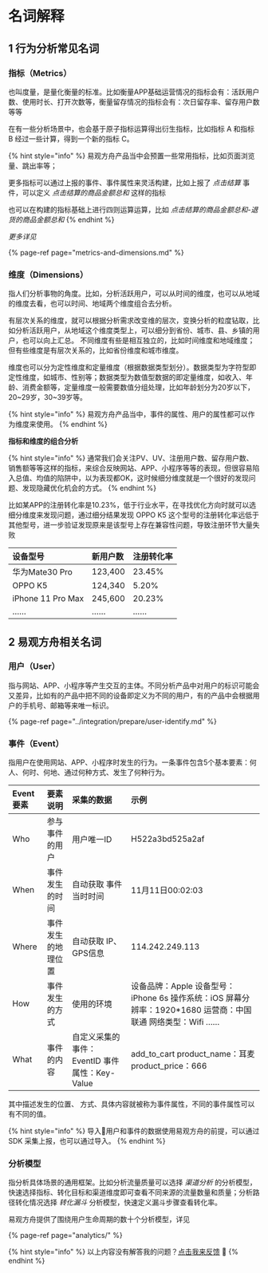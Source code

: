 # 名词解释

## 1 行为分析常见名词

### 指标（Metrics）

也叫度量，是量化衡量的标准。比如衡量APP基础运营情况的指标会有：活跃用户数、使用时长、打开次数等，衡量留存情况的指标会有：次日留存率、留存用户数等等

在有一些分析场景中，也会基于原子指标运算得出衍生指标，比如指标 A 和指标 B 经过一些计算，得到一个新的指标 C。

{% hint style="info" %}
易观方舟产品当中会预置一些常用指标，比如页面浏览量、跳出率等；

更多指标可以通过上报的事件、事件属性来灵活构建，比如上报了 _点击结算_ 事件，可以定义 _点击结算的商品金额总和_ 这样的指标

也可以在构建的指标基础上进行四则运算运算，比如 _点击结算的商品金额总和-退货的商品金额总和_
{% endhint %}

_更多详见_

{% page-ref page="metrics-and-dimensions.md" %}

### 维度（Dimensions）

指人们分析事物的角度。比如，分析活跃用户，可以从时间的维度，也可以从地域的维度去看，也可以时间、地域两个维度组合去分析。

有层次关系的维度，就可以根据分析需求改变维的层次，变换分析的粒度钻取，比如分析活跃用户，从地域这个维度类型上，可以细分到省份、城市、县、乡镇的用户，也可以向上汇总。 不同维度有些是相互独立的，比如时间维度和地域维度；但有些维度是有层次关系的，比如省份维度和城市维度。

维度也可以分为定性维度和定量维度（根据数据类型划分）。数据类型为字符型即定性维度，如城市、性别等；数据类型为数值型数据的即定量维度，如收入、年龄、消费金额等，定量维度一般需要数值分组处理，比如年龄划分为20岁以下，20~29岁，30~39岁等。

{% hint style="info" %}
易观方舟产品当中，事件的属性、用户的属性都可以作为维度来使用。
{% endhint %}

**指标和维度的组合分析**

{% hint style="info" %}
通常我们会关注PV、UV、注册用户数、留存用户数、销售额等等这样的指标，来综合反映网站、APP、小程序等等的表现，但很容易陷入总值、均值的陷阱中，以为表现都OK，这时候细分维度就是一个很好的发现问题、发现隐藏优化机会的方式。
{% endhint %}

比如某APP的注册转化率是10.23%，低于行业水平，在寻找优化方向时就可以选细分维度来发现问题，通过细分结果发现 OPPO K5 这个型号的注册转化率远低于其他型号，进一步验证发现原来是该型号上存在兼容性问题，导致注册环节大量失败

| 设备型号 | 新用户数 | 注册转化率 |
| :--- | :--- | :--- |
| 华为Mate30 Pro | 123,400 | 23.45% |
| OPPO K5 | 124,340 | 5.20% |
| iPhone 11 Pro Max | 245,600 | 20.23% |
| …… | …… | …… |

## 2 易观方舟相关名词

### 用户（User）

指与网站、APP、小程序等产生交互的主体。不同分析产品中对用户的标识可能会又差异，比如有的产品中把不同的设备即定义为不同的用户，有的产品中会根据用户的手机号、邮箱等来唯一标识。

{% page-ref page="../integration/prepare/user-identify.md" %}

### 事件（Event）

指用户在使用网站、APP、小程序时发生的行为。一条事件包含5个基本要素：何人、何时、何地、通过何种方式、发生了何种行为。

| Event要素 | 要素说明 | 采集的数据 | 示例 |
| :--- | :--- | :--- | :--- |
| Who | 参与事件的用户 | 用户唯一ID | H522a3bd525a2af |
| When | 事件发生的时间 | 自动获取 事件当时时间 | 11月11日00:02:03 |
| Where | 事件发生的地理位置 | 自动获取 IP、GPS信息 | 114.242.249.113 |
| How | 事件发生的方式 | 使用的环境 | 设备品牌：Apple  设备型号：iPhone 6s 操作系统：iOS 屏幕分辨率：1920\*1680 运营商：中国联通  网络类型：Wifi …… |
| What | 事件的内容 | 自定义采集的事件：EventID  事件属性：Key-Value | add\_to\_cart  product\_name：耳麦 product\_price：666 |

其中描述发生的位置、 方式、具体内容就被称为事件属性，不同的事件属性可以有不同的值。

{% hint style="info" %}
导入用户和事件的数据使用易观方舟的前提，可以通过 SDK 采集上报，也可以通过导入。
{% endhint %}

### 分析模型

指分析具体场景的通用框架。比如分析流量质量可以选择 _渠道分析_ 的分析模型，快速选择指标、转化目标和渠道维度即可查看不同来源的流量数量和质量；分析路径转化情况选择 _转化漏斗_ 分析模型，快速定义漏斗步骤查看转化率。

易观方舟提供了围绕用户生命周期的数十个分析模型，详见

{% page-ref page="analytics/" %}

{% hint style="info" %}
以上内容没有解答我的问题？[点击我来反馈](https://support.qq.com/products/118522/) 🚀
{% endhint %}


